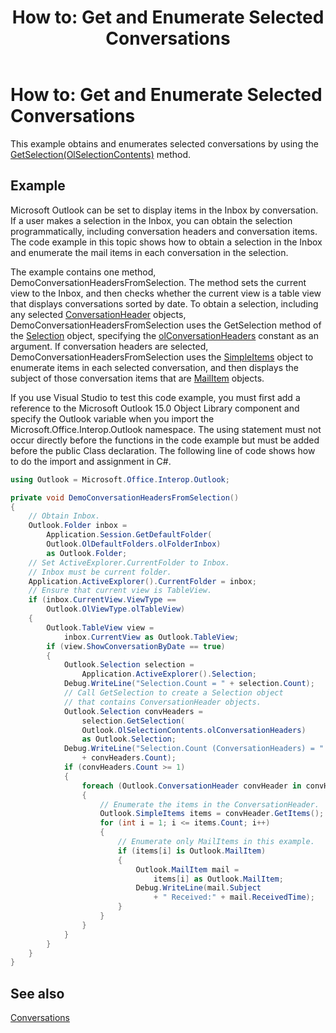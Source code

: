 ﻿---
title: 'How to: Get and Enumerate Selected Conversations'
TOCTitle: 'How to: Get and Enumerate Selected Conversations'
ms:assetid: 835312ea-2b29-49a5-b128-f69cf8d4427c
ms:mtpsurl: https://msdn.microsoft.com/en-us/library/Ff184621(v=office.15)
ms:contentKeyID: 55119833
ms.date: 07/24/2014
mtps_version: v=office.15
dev_langs:
- csharp
---

# How to: Get and Enumerate Selected Conversations

This example obtains and enumerates selected conversations by using the [GetSelection(OlSelectionContents)](https://msdn.microsoft.com/en-us/library/ff185002\(v=office.15\)) method.

## Example

Microsoft Outlook can be set to display items in the Inbox by conversation. If a user makes a selection in the Inbox, you can obtain the selection programmatically, including conversation headers and conversation items. The code example in this topic shows how to obtain a selection in the Inbox and enumerate the mail items in each conversation in the selection.

The example contains one method, DemoConversationHeadersFromSelection. The method sets the current view to the Inbox, and then checks whether the current view is a table view that displays conversations sorted by date. To obtain a selection, including any selected [ConversationHeader](https://msdn.microsoft.com/en-us/library/ff184727\(v=office.15\)) objects, DemoConversationHeadersFromSelection uses the GetSelection method of the [Selection](https://msdn.microsoft.com/en-us/library/bb612099\(v=office.15\)) object, specifying the [olConversationHeaders](https://msdn.microsoft.com/en-us/library/ff184867\(v=office.15\)) constant as an argument. If conversation headers are selected, DemoConversationHeadersFromSelection uses the [SimpleItems](https://msdn.microsoft.com/en-us/library/ff184992\(v=office.15\)) object to enumerate items in each selected conversation, and then displays the subject of those conversation items that are [MailItem](https://msdn.microsoft.com/en-us/library/bb643865\(v=office.15\)) objects.

If you use Visual Studio to test this code example, you must first add a reference to the Microsoft Outlook 15.0 Object Library component and specify the Outlook variable when you import the Microsoft.Office.Interop.Outlook namespace. The using statement must not occur directly before the functions in the code example but must be added before the public Class declaration. The following line of code shows how to do the import and assignment in C\#.

``` csharp
using Outlook = Microsoft.Office.Interop.Outlook;
```

``` csharp
private void DemoConversationHeadersFromSelection()
{
    // Obtain Inbox.
    Outlook.Folder inbox =
        Application.Session.GetDefaultFolder(
        Outlook.OlDefaultFolders.olFolderInbox)
        as Outlook.Folder;
    // Set ActiveExplorer.CurrentFolder to Inbox.
    // Inbox must be current folder.
    Application.ActiveExplorer().CurrentFolder = inbox;
    // Ensure that current view is TableView.
    if (inbox.CurrentView.ViewType ==
        Outlook.OlViewType.olTableView)
    {
        Outlook.TableView view =
            inbox.CurrentView as Outlook.TableView;
        if (view.ShowConversationByDate == true)
        {
            Outlook.Selection selection =
                Application.ActiveExplorer().Selection;
            Debug.WriteLine("Selection.Count = " + selection.Count);
            // Call GetSelection to create a Selection object
            // that contains ConversationHeader objects.
            Outlook.Selection convHeaders =
                selection.GetSelection(
                Outlook.OlSelectionContents.olConversationHeaders)
                as Outlook.Selection;
            Debug.WriteLine("Selection.Count (ConversationHeaders) = " 
                + convHeaders.Count);
            if (convHeaders.Count >= 1)
            {
                foreach (Outlook.ConversationHeader convHeader in convHeaders)
                {
                    // Enumerate the items in the ConversationHeader.
                    Outlook.SimpleItems items = convHeader.GetItems();
                    for (int i = 1; i <= items.Count; i++)
                    {
                        // Enumerate only MailItems in this example.
                        if (items[i] is Outlook.MailItem)
                        {
                            Outlook.MailItem mail = 
                                items[i] as Outlook.MailItem;
                            Debug.WriteLine(mail.Subject 
                                + " Received:" + mail.ReceivedTime);
                        }
                    }
                }
            }
        }
    }
}
```

## See also



[Conversations](conversations.md)

